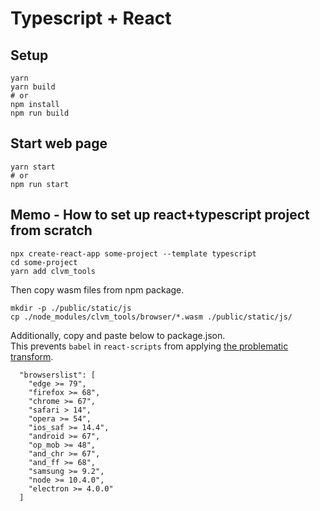 # Typescript + React

## Setup
```shell
yarn
yarn build
# or
npm install
npm run build
```

## Start web page
```shell
yarn start
# or
npm run start
```

## Memo - How to set up react+typescript project from scratch
```shell
npx create-react-app some-project --template typescript
cd some-project
yarn add clvm_tools
```
Then copy wasm files from npm package.
```shell
mkdir -p ./public/static/js
cp ./node_modules/clvm_tools/browser/*.wasm ./public/static/js/
```
Additionally, copy and paste below to package.json.  
This prevents `babel` in `react-scripts` from applying [the problematic transform](https://github.com/facebook/create-react-app/issues/10785).
```
  "browserslist": [
    "edge >= 79",
    "firefox >= 68",
    "chrome >= 67",
    "safari > 14",
    "opera >= 54",
    "ios_saf >= 14.4",
    "android >= 67",
    "op_mob >= 48",
    "and_chr >= 67",
    "and_ff >= 68",
    "samsung >= 9.2",
    "node >= 10.4.0",
    "electron >= 4.0.0"
  ]
```